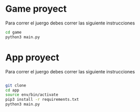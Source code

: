 # Game proyect

Para correr el juergo debes correr las siguiente instrucciones

```sh
cd game
python3 main.py
```


# App proyect


Para correr el juergo debes correr las siguiente instrucciones

```sh

git clone
cd app
source env/bin/activate
pip3 install -r requirements.txt 
python3 main.py

```



